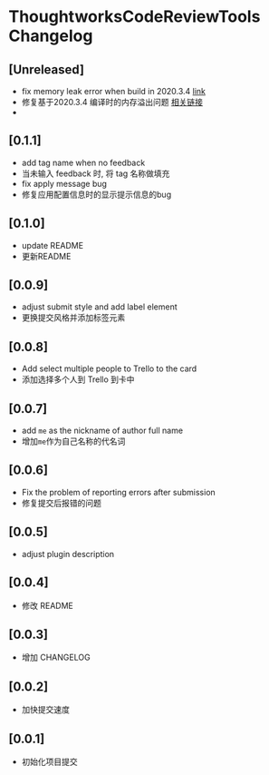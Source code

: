 <!-- Keep a Changelog guide -> https://keepachangelog.com -->

# ThoughtworksCodeReviewTools Changelog

## [Unreleased]
- fix memory leak error when build in 2020.3.4 [link](https://youtrack.jetbrains.com/issue/KTIJ-699)
- 修复基于2020.3.4 编译时的内存溢出问题 [相关链接](https://youtrack.jetbrains.com/issue/KTIJ-699)
-

## [0.1.1]

- add tag name when no feedback
- 当未输入 feedback 时, 将 tag 名称做填充
- fix apply message bug
- 修复应用配置信息时的显示提示信息的bug

## [0.1.0]

- update README
- 更新README

## [0.0.9]

- adjust submit style and add label element
- 更换提交风格并添加标签元素

## [0.0.8]

- Add select multiple people to Trello to the card
- 添加选择多个人到 Trello 到卡中

## [0.0.7]

- add `me` as the nickname of author full name
- 增加`me`作为自己名称的代名词

## [0.0.6]

- Fix the problem of reporting errors after submission
- 修复提交后报错的问题

## [0.0.5]

- adjust plugin description

## [0.0.4]

- 修改 README

## [0.0.3]

- 增加 CHANGELOG

## [0.0.2]

- 加快提交速度

## [0.0.1]

- 初始化项目提交
